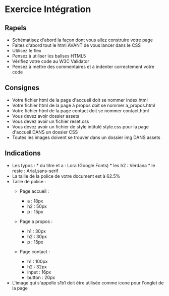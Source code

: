 # Exercice Intégration
## Rapels

- Schématisez d'abord la façon dont vous allez construire votre page
- Faites d'abord tout le html AVANT de vous lancer dans le CSS
- Utilisez le flex
- Pensez à utiliser les balises HTML5
- Vérifiez votre code au W3C Validator
- Pensez à mettre des commentaires et à indenter correctement votre code

## Consignes

- Votre fichier html de la page d'accueil doit se nommer index.html
- Votre fichier html de la page à propos doit se nommer a_propos.html
- Votre fichier html de la page contact doit se nommer contact.html
- Vous devez avoir dossier assets
- Vous devez avoir un fichier reset.css
- Vous devez avoir un fichier de style intitulé style.css pour la page d'accueil DANS un dossier CSS
- Toutes les images doivent se trouver dans un dossier img DANS assets

## Indications
- Les typos : 
            * du titre et a : Lora (Google Fonts)
            * les h2 : Verdana
            * le reste : Arial,sans-serif
- La taille de la police de votre document est à 62.5%
- Taille de police : 
    * Page accueil : 
        * a : 18px
        * h2 : 50px
        * p : 15px

    * Page a propos :
        * h1 : 30px
        * h2 : 30px
        * p : 15px

    * Page contact :
        * h1 : 100px
        * h2 : 32px
        * input : 16px
        * button : 20px
- L'image qui s'appelle s1b1 doit être utilisée comme icone pour l'onglet de la page